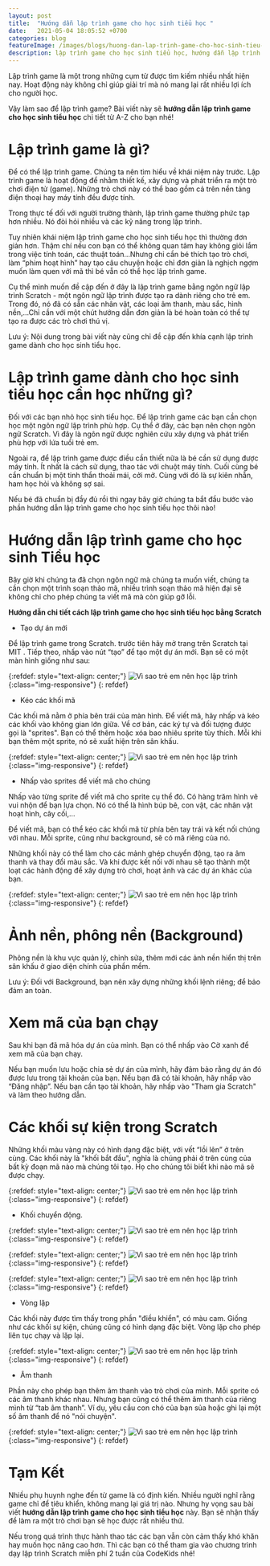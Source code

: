 ```yaml
---
layout: post
title:  "Hướng dẫn lập trình game cho học sinh tiểu học "
date:   2021-05-04 18:05:52 +0700
categories: blog
featureImage: /images/blogs/huong-dan-lap-trinh-game-cho-hoc-sinh-tieu-hoc.JPG
description: lập trình game cho học sinh tiểu học, hướng dẫn lập trình game,lập trình cho học sinh tiểu học,cách lập trình trò chơi,Phần mềm lập trình game,hướng dẫn lập trình scratch 3.0
---
```


Lập trình game là một trong những cụm từ được tìm kiếm nhiều nhất hiện nay. Hoạt động này không chỉ giúp giải trí mà nó mang lại rất nhiều lợi ích cho người học. 

Vậy làm sao để lập trình game? Bài viết này sẽ <b>hướng dẫn lập trình game cho học sinh tiểu học</b> chi tiết từ A-Z  cho bạn nhé!

# **Lập trình game là gì?**

Để có thể lập trình game. Chúng ta nên tìm hiểu về khái niệm này trước. Lập trình game là hoạt động để nhằm thiết kế, xây dựng và phát triển ra một trò chơi điện tử (game). Những trò chơi này có thể bao gồm cả trên nền tảng điện thoại hay máy tính đều được tính. 

Trong thực tế đối với người trường thành, lập trình game thường phức tạp hơn nhiều. Nó đòi hỏi nhiều và các kỹ năng trong lập trình. 

Tuy nhiên khái niệm lập trình game cho học sinh tiểu học thì thường đơn giản hơn. Thậm chí nếu con bạn có thể không quan tâm hay không giỏi lắm trong việc tính toán, các thuật toán…Nhưng chỉ cần bé thích tạo trò chơi, làm “phim hoạt hình” hay tạo câu chuyện hoặc chỉ đơn giản là nghịch ngợm muốn làm quen với mã thì bé vẫn có thể học lập trình game.

Cụ thể mình muốn đề cập đến ở đây là lập trình game bằng ngôn ngữ lập trình Scratch - một ngôn ngữ lập trình được tạo ra dành riêng cho trẻ em. Trong đó, nó đã có sẵn các nhân vật, các loại âm thanh, màu sắc, hình nền,...Chỉ cần với một chút hướng dẫn đơn giản là bé hoàn toàn có thể tự tạo ra được các trò chơi thú vị.

Lưu ý: Nội dung trong bài viết này cũng chỉ đề cập đến khía cạnh lập trình game dành cho học sinh tiểu học. 

# **Lập trình game dành cho học sinh tiểu học cần học những gì?**

Đối với các bạn nhỏ học sinh tiểu học. Để lập trình game các bạn cần chọn học một ngôn ngữ lập trình phù hợp. Cụ thể ở đây, các bạn nên chọn ngôn ngữ Scratch. Vì đây là ngôn ngữ được nghiên cứu xây dựng và phát triển phù hợp với lứa tuổi trẻ em.

Ngoài ra, để lập trình game được điều cần thiết nữa là bé cần sử dụng được máy tính. Ít nhất là cách sử dụng, thao tác với chuột máy tính. 
Cuối cùng bé cần chuẩn bị một tinh thần thoải mái, cởi mở. Cùng với đó là sự kiên nhẫn, ham học hỏi và không sợ sai. 

Nếu bé đã chuẩn bị đầy đủ rồi thì ngay bây giờ chúng ta bắt đầu bước vào phần hướng dẫn lập trình game cho học sinh tiểu học thôi nào!

# **Hướng dẫn lập trình game cho học sinh Tiểu học**

Bây giờ khi chúng ta đã chọn ngôn ngữ mà chúng ta muốn viết, chúng ta cần chọn một trình soạn thảo mã, nhiều trình soạn thảo mã hiện đại sẽ không chỉ cho phép chúng ta viết mã mà còn giúp gỡ lỗi.

<b>Hướng dẫn chi tiết cách lập trình game cho học sinh tiểu học bằng Scratch</b>

- Tạo dự án mới

Để lập trình game trong Scratch. trước tiên hãy mở trang trên Scratch tại MIT . Tiếp theo, nhấp vào nút “tạo” để tạo một dự án mới. Bạn sẽ có một màn hình giống như sau:


{:refdef: style="text-align: center;"}
![Vì sao trẻ em nên học lập trình  ](/images/blogs/cach-tao-du-an-moi-trong-scratch.png){:class="img-responsive"}
{: refdef}

- Kéo các khối mã

Các khối mã nằm ở phía bên trái của màn hình. Để viết mã, hãy nhấp và kéo các khối vào không gian lớn giữa. Về cơ bản, các ký tự và đối tượng được gọi là "sprites". Bạn có thể thêm hoặc xóa bao nhiêu sprite tùy thích. Mỗi khi bạn thêm một sprite, nó sẽ xuất hiện trên sân khấu.

{:refdef: style="text-align: center;"}
![Vì sao trẻ em nên học lập trình  ](/images/blogs/cach-tao-du-an-moi-trong-scratch.png){:class="img-responsive"}
{: refdef}

- Nhấp vào sprites để viết mã cho chúng

Nhấp vào từng sprite để viết mã cho sprite cụ thể đó. Có hàng trăm hình vẽ vui nhộn để bạn lựa chọn. Nó có thể là hình búp bê, con vật, các nhân vật hoạt hình, cây cối,...

Để viết mã, bạn có thể kéo các khối mã từ phía bên tay trái và kết nối chúng với nhau. Mỗi sprite, cũng như background, sẽ có mã riêng của nó.

Những khối này có thể làm cho các mảnh ghép chuyển động, tạo ra âm thanh và thay đổi màu sắc. Và khi được kết nối với nhau sẽ tạo thành một loạt các hành động để xây dựng trò chơi, hoạt ảnh và các dự án khác của bạn.

{:refdef: style="text-align: center;"}
![Vì sao trẻ em nên học lập trình  ](/images/blogs/sprites-trong-scratch.png){:class="img-responsive"}
{: refdef}

# **Ảnh nền, phông nền (Background)**

Phông nền là khu vực quản lý, chỉnh sửa, thêm mới các ảnh nền hiển thị trên sân khấu ở giao diện chính của phần mềm.

Lưu ý: Đối với Background, bạn nên xây dựng những khối lệnh riêng; để bảo đảm an toàn.

# **Xem mã của bạn chạy**

Sau khi bạn đã mã hóa dự án của mình. Bạn có thể nhấp vào Cờ xanh để xem mã của bạn chạy.

Nếu bạn muốn lưu hoặc chia sẻ dự án của mình, hãy đảm bảo rằng dự án đó được lưu trong tài khoản của bạn. Nếu bạn đã có tài khoản, hãy nhấp vào “Đăng nhập”. Nếu bạn cần tạo tài khoản, hãy nhấp vào "Tham gia Scratch" và làm theo hướng dẫn.

# **Các khối sự kiện trong Scratch**

Những khối màu vàng này có hình dạng đặc biệt, với vết “lồi lên” ở trên cùng. Các khối này là "khối bắt đầu", nghĩa là chúng phải ở trên cùng của bất kỳ đoạn mã nào mà chúng tôi tạo. Họ cho chúng tôi biết khi nào mã sẽ được chạy.

{:refdef: style="text-align: center;"}
![Vì sao trẻ em nên học lập trình  ](/images/blogs/khoi-su-kien-trong-scratch.png){:class="img-responsive"}
{: refdef}

- Khối chuyển động.

{:refdef: style="text-align: center;"}
![Vì sao trẻ em nên học lập trình  ](/images/blogs/khoi-chuyen-dong-trong-scratch.png){:class="img-responsive"}
{: refdef}

{:refdef: style="text-align: center;"}
![Vì sao trẻ em nên học lập trình  ](/images/blogs/khoi-chuyen-dong-trong-phan-mem-lap-trinh-scratch.png){:class="img-responsive"}
{: refdef}

{:refdef: style="text-align: center;"}
![Vì sao trẻ em nên học lập trình  ](/images/blogs/khoi-chuyen-dong-trong-lap-trinh-scratch.png){:class="img-responsive"}
{: refdef}

- Vòng lặp

Các khối này được tìm thấy trong phần "điều khiển", có màu cam. Giống như các khối sự kiện, chúng cũng có hình dạng đặc biệt. Vòng lặp cho phép liên tục chạy và lặp lại.

{:refdef: style="text-align: center;"}
![Vì sao trẻ em nên học lập trình  ](/images/blogs/khoi-vong-lap-dung-trong-scratch.png){:class="img-responsive"}
{: refdef}

- Âm thanh

Phần này cho phép bạn thêm âm thanh vào trò chơi của mình. Mỗi sprite có các âm thanh khác nhau. Nhưng bạn cũng có thể thêm âm thanh của riêng mình từ “tab âm thanh”. Ví dụ, yêu cầu con chó của bạn sủa hoặc ghi lại một số âm thanh để nó "nói chuyện".

{:refdef: style="text-align: center;"}
![Vì sao trẻ em nên học lập trình  ](/images/blogs/khoi-am-thanh-dung-trong-scratch.png){:class="img-responsive"}
{: refdef}


# **Tạm Kết**

Nhiều phụ huynh nghe đến từ game là có định kiến. Nhiều người nghĩ rằng game chỉ để tiêu khiển, không mang lại giá trị nào. Nhưng hy vọng sau bài viết <b>hướng dẫn lập trình game cho học sinh tiểu học</b> này. Bạn sẽ nhận thấy để làm ra một trò chơi bạn sẽ học được rất nhiều thứ. 

Nếu trong quá trình thực hành thao tác các bạn vẫn còn cảm thấy khó khăn hay muốn học nâng cao hơn. Thì các bạn có thể tham gia vào chương trình dạy lập trình Scratch miễn phí 2 tuần của CodeKids nhé!

